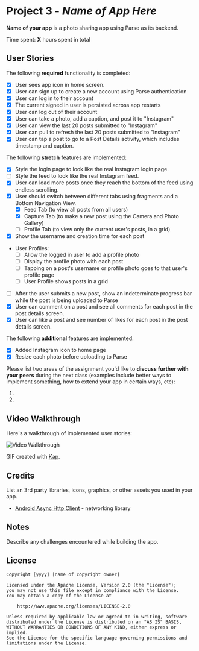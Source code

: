 # Project 3 - *Name of App Here*

**Name of your app** is a photo sharing app using Parse as its backend.

Time spent: **X** hours spent in total

## User Stories

The following **required** functionality is completed:

- [X] User sees app icon in home screen.
- [X] User can sign up to create a new account using Parse authentication
- [X] User can log in to their account
- [X] The current signed in user is persisted across app restarts
- [X] User can log out of their account
- [X] User can take a photo, add a caption, and post it to "Instagram"
- [X] User can view the last 20 posts submitted to "Instagram"
- [X] User can pull to refresh the last 20 posts submitted to "Instagram"
- [X] User can tap a post to go to a Post Details activity, which includes timestamp and caption.

The following **stretch** features are implemented:

- [X] Style the login page to look like the real Instagram login page.
- [ ] Style the feed to look like the real Instagram feed.
- [X] User can load more posts once they reach the bottom of the feed using endless scrolling.
- [X] User should switch between different tabs using fragments and a Bottom Navigation View.
    - [X] Feed Tab (to view all posts from all users)
    - [X] Capture Tab (to make a new post using the Camera and Photo Gallery)
    - [ ] Profile Tab (to view only the current user's posts, in a grid)
- [X] Show the username and creation time for each post
- User Profiles:
    - [ ] Allow the logged in user to add a profile photo
    - [ ] Display the profile photo with each post
    - [ ] Tapping on a post's username or profile photo goes to that user's profile page
    - [ ] User Profile shows posts in a grid
- [ ] After the user submits a new post, show an indeterminate progress bar while the post is being uploaded to Parse
- [X] User can comment on a post and see all comments for each post in the post details screen.
- [X] User can like a post and see number of likes for each post in the post details screen.

The following **additional** features are implemented:

- [X] Added Instagram icon to home page
- [X] Resize each photo before uploading to Parse

Please list two areas of the assignment you'd like to **discuss further with your peers** during the next class (examples include better ways to implement something, how to extend your app in certain ways, etc):

1. 
2. 

## Video Walkthrough

Here's a walkthrough of implemented user stories:

<img src='http://i.imgur.com/link/to/your/gif/file.gif' title='Video Walkthrough' width='' alt='Video Walkthrough' />

GIF created with [Kap](https://getkap.co/).

## Credits

List an 3rd party libraries, icons, graphics, or other assets you used in your app.

- [Android Async Http Client](http://loopj.com/android-async-http/) - networking library


## Notes

Describe any challenges encountered while building the app.

## License

    Copyright [yyyy] [name of copyright owner]

    Licensed under the Apache License, Version 2.0 (the "License");
    you may not use this file except in compliance with the License.
    You may obtain a copy of the License at

        http://www.apache.org/licenses/LICENSE-2.0

    Unless required by applicable law or agreed to in writing, software
    distributed under the License is distributed on an "AS IS" BASIS,
    WITHOUT WARRANTIES OR CONDITIONS OF ANY KIND, either express or implied.
    See the License for the specific language governing permissions and
    limitations under the License.